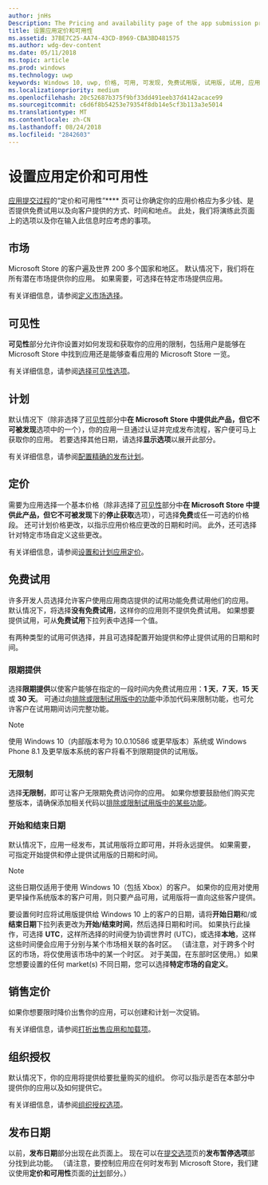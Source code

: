 ```yaml
---
author: jnHs
Description: The Pricing and availability page of the app submission process lets you determine how much your app will cost, whether you'll offer a free trial, and how, when, and where it will be available to customers.
title: 设置应用定价和可用性
ms.assetid: 37BE7C25-AA74-43CD-8969-CBA3BD481575
ms.author: wdg-dev-content
ms.date: 05/11/2018
ms.topic: article
ms.prod: windows
ms.technology: uwp
keywords: Windows 10, uwp, 价格, 可用, 可发现, 免费试用版, 试用版, 试用, 应用, 发布日期
ms.localizationpriority: medium
ms.openlocfilehash: 20c52687b375f9bf33dd491eeb37d4142acace99
ms.sourcegitcommit: c6d6f8b54253e79354f8db14e5cf3b113a3e5014
ms.translationtype: MT
ms.contentlocale: zh-CN
ms.lasthandoff: 08/24/2018
ms.locfileid: "2842603"
---
```

# <a name="set-app-pricing-and-availability"></a>设置应用定价和可用性


[应用提交过程](app-submissions.md)的“定价和可用性”**** 页可让你确定你的应用价格应为多少钱、是否提供免费试用以及向客户提供的方式、时间和地点。 此处，我们将演练此页面上的选项以及你在输入此信息时应考虑的事项。


## <a name="markets"></a>市场

Microsoft Store 的客户遍及世界 200 多个国家和地区。 默认情况下，我们将在所有潜在市场提供你的应用。 如果需要，可选择在特定市场提供应用。 

有关详细信息，请参阅[定义市场选择](define-pricing-and-market-selection.md)。


## <a name="visibility"></a>可见性

**可见性**部分允许你设置对如何发现和获取你的应用的限制，包括用户是能够在 Microsoft Store 中找到应用还是能够查看应用的 Microsoft Store 一览。

有关详细信息，请参阅[选择可见性选项](choose-visibility-options.md)。


## <a name="schedule"></a>计划

默认情况下（除非选择了[可见性](choose-visibility-options.md#discoverability)部分中**在 Microsoft Store 中提供此产品，但它不可被发现**选项中的一个），你的应用一旦通过认证并完成发布流程，客户便可马上获取你的应用。 若要选择其他日期，请选择**显示选项**以展开此部分。 

有关详细信息，请参阅[配置精确的发布计划](configure-precise-release-scheduling.md)。


## <a name="pricing"></a>定价

需要为应用选择一个基本价格（除非选择了[可见性](choose-visibility-options.md#discoverability)部分中**在 Microsoft Store 中提供此产品，但它不可被发现**下的**停止获取**选项），可选择**免费**或任一可选的价格段。 还可计划价格更改，以指示应用价格应更改的日期和时间。 此外，还可选择针对特定市场自定义这些更改。 

有关详细信息，请参阅[设置和计划应用定价](set-and-schedule-app-pricing.md)。


## <a name="free-trial"></a>免费试用

许多开发人员选择允许客户使用应用商店提供的试用功能免费试用他们的应用。 默认情况下，将选择**没有免费试用**，这样你的应用则不提供免费试用。 如果想要提供试用，可从**免费试用**下拉列表中选择一个值。

有两种类型的试用可供选择，并且可选择配置开始提供和停止提供试用的日期和时间。

### <a name="time-limited"></a>限期提供

选择**限期提供**以使客户能够在指定的一段时间内免费试用应用：**1 天**，**7 天**，**15 天**或 **30 天**。 可通过向[排除或限制试用版中的功能](../monetize/in-app-purchases-and-trials.md)中添加代码来限制功能，也可允许客户在试用期间访问完整功能。 
> [!NOTE]
> 使用 Windows 10（内部版本号为 10.0.10586 或更早版本）系统或 Windows Phone 8.1 及更早版本系统的客户将看不到限期提供的试用版。

### <a name="unlimited"></a>无限制

选择**无限制**，即可让客户无限期免费访问你的应用。 如果你想要鼓励他们购买完整版本，请确保添加相关代码以[排除或限制试用版中的某些功能](../monetize/in-app-purchases-and-trials.md)。

### <a name="start-and-end-dates"></a>开始和结束日期

默认情况下，应用一经发布，其试用版将立即可用，并将永远提供。 如果需要，可指定开始提供和停止提供试用版的日期和时间。 

>[!NOTE]
> 这些日期仅适用于使用 Windows 10（包括 Xbox）的客户。 如果你的应用对使用更早操作系统版本的客户可用，则只要产品可用，试用版将一直向这些客户提供。 

要设置何时应将试用版提供给 Windows 10 上的客户的日期，请将**开始日期**和/或**结束日期**下拉列表更改为**开始/结束时间**，然后选择日期和时间。 如果执行此操作，可选择 **UTC**，这样所选择的时间便为协调世界时 (UTC)，或选择**本地**，这样这些时间便会应用于分别与某个市场相关联的各时区。 （请注意，对于跨多个时区的市场，将仅使用该市场中的某一个时区。 对于美国，在东部时区使用。）如果您想要设置的任何 market(s) 不同日期，您可以选择**特定市场的自定义**。


## <a name="sale-pricing"></a>销售定价

如果你想要限时降价出售你的应用，可以创建和计划一次促销。

有关详细信息，请参阅[打折出售应用和加载项](put-apps-and-add-ons-on-sale.md)。


## <a name="organizational-licensing"></a>组织授权

默认情况下，你的应用将提供给要批量购买的组织。 你可以指示是否在本部分中提供你的应用以及如何提供它。

有关详细信息，请参阅[组织授权选项](organizational-licensing.md)。


## <a name="publish-date"></a>发布日期

以前，**发布日期**部分出现在此页面上。 现在可以在[提交选项](manage-submission-options.md)页的**发布暂停选项**部分找到此功能。 （请注意，要控制应用应在何时发布到 Microsoft Store，我们建议使用**定价和可用性**页面的[计划](configure-precise-release-scheduling.md)部分。）


